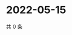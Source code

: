 # 2022-05-15

共 0 条

<!-- BEGIN WEIBO -->
<!-- 最后更新时间 Sun May 15 2022 07:00:46 GMT+0800 (China Standard Time) -->

<!-- END WEIBO -->
